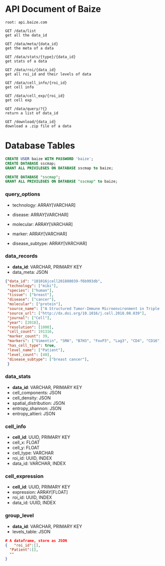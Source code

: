# API Document of Baize

```
root: api.baize.com

GET /data/list
get all the data_id

GET /data/meta/{data_id}
get the meta of a data

GET /data/stats/{type}/{data_id}
get stats of a data

GET /data/roi/{data_id}
get all roi_id and their levels of data

GET /data/cell_info/{roi_id}
get cell info

GET /data/cell_exp/{roi_id}
get cell exp

GET /data/query/?{}
return a list of data_id

GET /download/{data_id}
download a .zip file of a data
```





# Database Tables

```sql
CREATE USER baize WITH PASSWORD 'baize';
CREATE DATABASE sscmap;
GRANT ALL PRIVILEGES ON DATABASE sscmap to baize;

CREATE DATABASE "sscmap";
GRANT ALL PRIVILEGES ON DATABASE "sscmap" to baize;
```



### query_options

- technology: ARRAY[VARCHAR]

- disease: ARRAY[VARCHAR]
- molecular: ARRAY[VARCHAR]
- marker: ARRAY[VARCHAR]
- disease_subtype: ARRAY[VARCHAR]



### data_records

- **data_id**: VARCHAR, PRIMARY KEY
- data_meta: JSON

```json
{"data_id": "101016jcell201808039-f6b993db", 
 "technology": ["mibi"], 
 "species": ["human"], 
 "tissue": ["breast"], 
 "disease": ["cancer"], 
 "molecular": ["protein"], 
 "source_name": ["A Structured Tumor-Immune Microenvironment in Triple Negative Breast Cancer Revealed by Multiplexed Ion Beam Imaging"], 
 "source_url": ["http://dx.doi.org/10.1016/j.cell.2018.08.039"], 
 "journal": ["Cell"], 
 "year": [2018], 
 "resolution": [1000], 
 "cell_count": 191316, 
 "marker_count": 39, 
 "markers": ["Vimentin", "SMA", "B7H3", "FoxP3", "Lag3", "CD4", "CD16", "CD56", "OX40", "PD1", "CD31", "PD-L1", "EGFR", "Ki67", "CD209", "CD11c", "CD138", "CD163", "CD68", "CSF-1R", "CD8", "CD3", "IDO", "Keratin17", "CD63", "CD45RO", "CD20", "p53", "Beta catenin", "HLA-DR", "CD11b", "CD45", "H3K9ac", "Pan-Keratin", "H3K27me3", "phospho-S6", "MPO", "Keratin6", "HLA_Class_1"], 
 "has_cell_type": true, 
 "level_name": ["Patient"], 
 "level_count": [40], 
 "disease_subtype": ["breast cancer"],
 }
```



### data_stats

- **data_id**: VARCHAR, PRIMARY KEY
- cell_components: JSON
- cell_density: JSON
- spatial_distribution: JSON
- entropy_shannon: JSON
- entropy_altieri: JSON



### cell_info

- **cell_id**: UUID, PRIMARY KEY
- cell_x: FLOAT
- cell_y: FLOAT
- cell_type: VARCHAR
- roi_id: UUID, INDEX
- data_id: VARCHAR, INDEX



### cell_expression

- **cell_id**: UUID, PRIMARY KEY
- expression: ARRAY[FLOAT]
- roi_id: UUID, INDEX
- data_id: UUID, INDEX



### group_level

- **data_id**: VARCHAR, PRIMARY KEY
- levels_table: JSON

```json
# A dataframe, store as JSON
{	"roi_id":[],
  "Patient":[],
  ""
}
```

